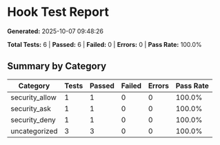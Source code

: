 # Hook Test Report

**Generated:** 2025-10-07 09:48:26

**Total Tests:** 6 | **Passed:** 6 | **Failed:** 0 | **Errors:** 0 | **Pass Rate:** 100.0%

## Summary by Category

| Category | Tests | Passed | Failed | Errors | Pass Rate |
|----------|-------|--------|--------|--------|-----------|
| security_allow | 1 | 1 | 0 | 0 | 100.0% |
| security_ask | 1 | 1 | 0 | 0 | 100.0% |
| security_deny | 1 | 1 | 0 | 0 | 100.0% |
| uncategorized | 3 | 3 | 0 | 0 | 100.0% |